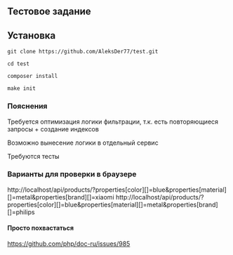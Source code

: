 ## Тестовое задание

## Установка

```
git clone https://github.com/AleksDer77/test.git

cd test

composer install

make init

```

### Пояснения

Требуется оптимизация логики фильтрации, т.к. есть повторяющиеся запросы + создание индексов

Возможно вынесение логики в отдельный сервис

Требуются тесты


### Варианты для проверки в браузере

http://localhost/api/products/?properties[color][]=blue&properties[material][]=metal&properties[brand][]=xiaomi
http://localhost/api/products/?properties[color][]=blue&properties[material][]=metal&properties[brand][]=philips




#### Просто похвастаться

https://github.com/php/doc-ru/issues/985
